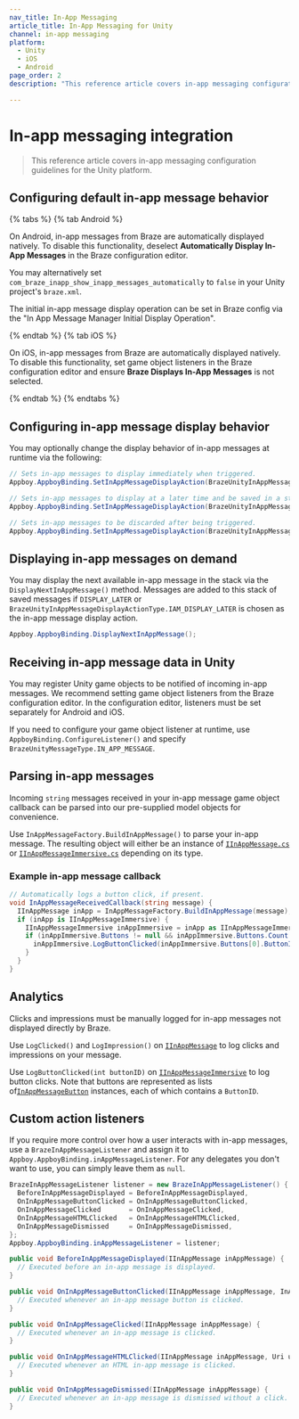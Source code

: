 ```yaml
---
nav_title: In-App Messaging
article_title: In-App Messaging for Unity
channel: in-app messaging
platform: 
  - Unity
  - iOS
  - Android
page_order: 2
description: "This reference article covers in-app messaging configuration guidelines for the Unity platform."

---
```


# In-app messaging integration

> This reference article covers in-app messaging configuration guidelines for the Unity platform.

## Configuring default in-app message behavior

{% tabs %}
{% tab Android %}

On Android, in-app messages from Braze are automatically displayed natively. To disable this functionality, deselect **Automatically Display In-App Messages** in the Braze configuration editor.

You may alternatively set `com_braze_inapp_show_inapp_messages_automatically` to `false` in your Unity project's `braze.xml`.

The initial in-app message display operation can be set in Braze config via the "In App Message Manager Initial Display Operation".

{% endtab %}
{% tab iOS %}

On iOS, in-app messages from Braze are automatically displayed natively. To disable this functionality, set game object listeners in the Braze configuration editor and ensure **Braze Displays In-App Messages** is not selected.

{% endtab %}
{% endtabs %}

## Configuring in-app message display behavior

You may optionally change the display behavior of in-app messages at runtime via the following:

```csharp
// Sets in-app messages to display immediately when triggered.
Appboy.AppboyBinding.SetInAppMessageDisplayAction(BrazeUnityInAppMessageDisplayActionType.IAM_DISPLAY_NOW);

// Sets in-app messages to display at a later time and be saved in a stack.
Appboy.AppboyBinding.SetInAppMessageDisplayAction(BrazeUnityInAppMessageDisplayActionType.IAM_DISPLAY_LATER);

// Sets in-app messages to be discarded after being triggered.
Appboy.AppboyBinding.SetInAppMessageDisplayAction(BrazeUnityInAppMessageDisplayActionType.IAM_DISCARD);
```

## Displaying in-app messages on demand

You may display the next available in-app message in the stack via the `DisplayNextInAppMessage()` method. Messages are added to this stack of saved messages if `DISPLAY_LATER` or `BrazeUnityInAppMessageDisplayActionType.IAM_DISPLAY_LATER` is chosen as the in-app message display action.

```csharp
Appboy.AppboyBinding.DisplayNextInAppMessage();
```

## Receiving in-app message data in Unity

You may register Unity game objects to be notified of incoming in-app messages. We recommend setting game object listeners from the Braze configuration editor. In the configuration editor, listeners must be set separately for Android and iOS.

If you need to configure your game object listener at runtime, use `AppboyBinding.ConfigureListener()` and specify `BrazeUnityMessageType.IN_APP_MESSAGE`.

## Parsing in-app messages

Incoming `string` messages received in your in-app message game object callback can be parsed into our pre-supplied model objects for convenience.

Use `InAppMessageFactory.BuildInAppMessage()` to parse your in-app message. The resulting object will either be an instance of [`IInAppMessage.cs`][13] or [`IInAppMessageImmersive.cs`][12] depending on its type.

### Example in-app message callback

```csharp
// Automatically logs a button click, if present.
void InAppMessageReceivedCallback(string message) {
  IInAppMessage inApp = InAppMessageFactory.BuildInAppMessage(message);
  if (inApp is IInAppMessageImmersive) {
    IInAppMessageImmersive inAppImmersive = inApp as IInAppMessageImmersive;
    if (inAppImmersive.Buttons != null && inAppImmersive.Buttons.Count > 0) {
      inAppImmersive.LogButtonClicked(inAppImmersive.Buttons[0].ButtonID);
    }
  }
}
```

## Analytics

Clicks and impressions must be manually logged for in-app messages not displayed directly by Braze.

Use `LogClicked()` and `LogImpression()` on [`IInAppMessage`][13] to log clicks and impressions on your message.

Use `LogButtonClicked(int buttonID)` on [`IInAppMessageImmersive`][12] to log button clicks. Note that buttons are represented as lists of[`InAppMessageButton`][8] instances, each of which contains a `ButtonID`.

## Custom action listeners

If you require more control over how a user interacts with in-app messages, use a `BrazeInAppMessageListener` and assign it to `Appboy.AppboyBinding.inAppMessageListener`. For any delegates you don't want to use, you can simply leave them as `null`.

```csharp
BrazeInAppMessageListener listener = new BrazeInAppMessageListener() {
  BeforeInAppMessageDisplayed = BeforeInAppMessageDisplayed,
  OnInAppMessageButtonClicked = OnInAppMessageButtonClicked,
  OnInAppMessageClicked       = OnInAppMessageClicked,
  OnInAppMessageHTMLClicked   = OnInAppMessageHTMLClicked,
  OnInAppMessageDismissed     = OnInAppMessageDismissed,
};
Appboy.AppboyBinding.inAppMessageListener = listener;

public void BeforeInAppMessageDisplayed(IInAppMessage inAppMessage) {
  // Executed before an in-app message is displayed.
}

public void OnInAppMessageButtonClicked(IInAppMessage inAppMessage, InAppMessageButton inAppMessageButton) {
  // Executed whenever an in-app message button is clicked.
}

public void OnInAppMessageClicked(IInAppMessage inAppMessage) {
  // Executed whenever an in-app message is clicked.
}

public void OnInAppMessageHTMLClicked(IInAppMessage inAppMessage, Uri uri) {
  // Executed whenever an HTML in-app message is clicked.
}

public void OnInAppMessageDismissed(IInAppMessage inAppMessage) {
  // Executed whenever an in-app message is dismissed without a click.
}
```

[8]: https://github.com/braze-inc/braze-unity-sdk/blob/18cb8ee89f1841c576eb954793edb6e06f9130b4/Assets/Plugins/Appboy/Models/InAppMessage/InAppMessageButton.cs
[12]: https://github.com/braze-inc/braze-unity-sdk/blob/18cb8ee89f1841c576eb954793edb6e06f9130b4/Assets/Plugins/Appboy/Models/InAppMessage/IInAppMessageImmersive.cs
[13]: https://github.com/braze-inc/braze-unity-sdk/blob/18cb8ee89f1841c576eb954793edb6e06f9130b4/Assets/Plugins/Appboy/Models/InAppMessage/IInAppMessage.cs
